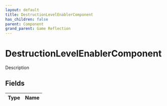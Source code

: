 ```yaml
---
layout: default
title: DestructionLevelEnablerComponent
has_children: false
parent: Component
grand_parent: Game Reflection
---
```

# DestructionLevelEnablerComponent
Description 

## Fields
| Type | Name |
|:-------------|:--------------|

